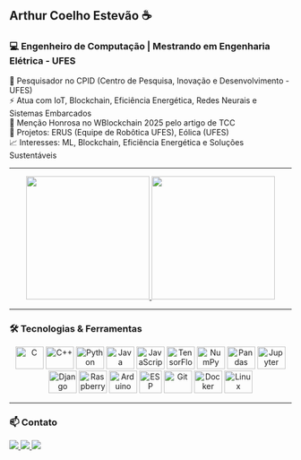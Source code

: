 ## Arthur Coelho Estevão ☕  
### 💻 Engenheiro de Computação | Mestrando em Engenharia Elétrica - UFES  
🔬 Pesquisador no CPID (Centro de Pesquisa, Inovação e Desenvolvimento - UFES)  
⚡ Atua com IoT, Blockchain, Eficiência Energética, Redes Neurais e Sistemas Embarcados  
📜 Menção Honrosa no WBlockchain 2025 pelo artigo de TCC  
🌿 Projetos: ERUS (Equipe de Robôtica UFES), Eólica (UFES)  
📈 Interesses: ML, Blockchain, Eficiência Energética e Soluções Sustentáveis  

---

<div align="center">
  <a href="https://github.com/arthurcoelho442">
    <img height="220em" src="https://github-readme-stats.vercel.app/api?username=arthurcoelho442&show_icons=true&theme=codeSTACKr&include_all_commits=true&count_private=true"/>
    <img height="220em" src="https://github-readme-stats.vercel.app/api/top-langs/?username=arthurcoelho442&langs_count=7&theme=darcula"/>
  </a>
</div>

---

### 🛠️ Tecnologias & Ferramentas  
<div align="center">
  <!-- Linguagens -->
  <img alt="C" height="40" width="50" src="https://cdn.jsdelivr.net/gh/devicons/devicon/icons/c/c-original.svg" />
  <img alt="C++" height="40" width="50" src="https://cdn.jsdelivr.net/gh/devicons/devicon/icons/cplusplus/cplusplus-original.svg" />
  <img alt="Python" height="40" width="50" src="https://cdn.jsdelivr.net/gh/devicons/devicon/icons/python/python-original.svg">
  <img alt="Java" height="40" width="50" src="https://cdn.jsdelivr.net/gh/devicons/devicon/icons/java/java-original.svg" />
  <img alt="JavaScript" height="40" width="50" src="https://cdn.jsdelivr.net/gh/devicons/devicon/icons/javascript/javascript-plain.svg" />

  <!-- IA / Dados -->
  <img alt="TensorFlow" height="40" width="50" src="https://cdn.jsdelivr.net/gh/devicons/devicon/icons/tensorflow/tensorflow-original.svg" />
  <img alt="NumPy" height="40" width="50" src="https://cdn.jsdelivr.net/gh/devicons/devicon/icons/numpy/numpy-original.svg" />
  <img alt="Pandas" height="40" width="50" src="https://cdn.jsdelivr.net/gh/devicons/devicon/icons/pandas/pandas-original-wordmark.svg" />
  <img alt="Jupyter" height="40" width="50" src="https://cdn.jsdelivr.net/gh/devicons/devicon/icons/jupyter/jupyter-original-wordmark.svg" />

  <!-- Web / Backend -->
  <img alt="Django" height="40" width="50" src="https://cdn.jsdelivr.net/gh/devicons/devicon/icons/django/django-plain.svg" />

  <!-- Embedded / Hardware -->
  <img alt="Raspberry Pi" height="40" width="50" src="https://cdn.jsdelivr.net/gh/devicons/devicon/icons/raspberrypi/raspberrypi-original.svg" />
  <img alt="Arduino" height="40" width="50" src="https://cdn.jsdelivr.net/gh/devicons/devicon/icons/arduino/arduino-original.svg" />
  <img alt="ESP" height="40" width="40" src="https://github.com/user-attachments/assets/583c4eda-0abd-49ad-b544-138dfaabb760" />

  <!-- Infraestrutura -->
  <img alt="Git" height="40" width="50" src="https://cdn.jsdelivr.net/gh/devicons/devicon/icons/git/git-original.svg" />
  <img alt="Docker" height="40" width="50" src="https://cdn.jsdelivr.net/gh/devicons/devicon/icons/docker/docker-original.svg" />
  <img alt="Linux" height="40" width="50" src="https://cdn.jsdelivr.net/gh/devicons/devicon/icons/linux/linux-original.svg" />
</div>

---

### 📫 Contato  
<div>
  <a href="mailto:arthurcoelho442@gmail.com">
    <img src="https://img.shields.io/badge/Gmail-D14836?style=for-the-badge&logo=gmail&logoColor=white">
  </a>
  <a href="https://www.linkedin.com/in/arthurcoelho442/">
    <img src="https://img.shields.io/badge/LinkedIn-0A66C2?style=for-the-badge&logo=linkedin&logoColor=white">
  </a>
  <a href="http://lattes.cnpq.br/7300562227210076">
    <img src="https://img.shields.io/badge/Lattes-005288?style=for-the-badge&logo=google-scholar&logoColor=white">
  </a>
</div>

